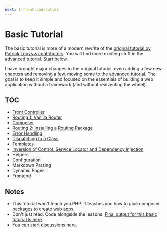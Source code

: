```yaml
---
next: 1-front-controller
---
```


# Basic Tutorial

The basic tutorial is more of a modern rewrite of the [original tutorial by Patrick Louys & contributors](https://github.com/PatrickLouys/no-framework-tutorial). You will find more exciting stuff in the advanced tutorial. Start below.

I have brought major changes to the original tutorial, even adding a few new chapters and removing a few, moving some to the advanced tutorial. The goal is to keep it simple and focused on the essentials of building a web application without a framework (and without reinventing the wheel).

## TOC

- [Front Controller](./1-front-controller.md)
- [Routing 1: Vanilla Router](./2-vanilla-router.md)
- [Composer](./3-composer.md)
- [Routing 2: Installing a Routing Package](./4-routing-package.md)
- [Error Handling](./5-error-handling.md)
- [Dispatching to a Class](./6-dispatching-to-a-class.md)
- [Templates](./7-templates.md)
- [Inversion of Control, Service Locator and Dependency Injection](./8-inversion-of-control.md)
- Helpers
- Configuration
- Markdown Parsing
- Dynamic Pages
- Frontend

## Notes

- This tutorial won't teach you PHP. It teaches you how to glue composer packages to create web apps.
- Don't just read. Code alongside the lessons. [Final output for this basic tutorial is here](https://github.com/Component-Oriented-PHP/basic-application).
- You can start [discussions here](https://github.com/orgs/Component-Oriented-PHP/discussions).

